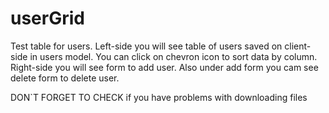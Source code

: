# userGrid

Test table for users.
Left-side you will see table of users saved on client-side in users model.
You can click on chevron icon to sort data by column.
Right-side you will see form to add user.
Also under add form you cam see delete form to delete user.

DON`T FORGET TO CHECK <base href="" /> if you have problems with downloading files
